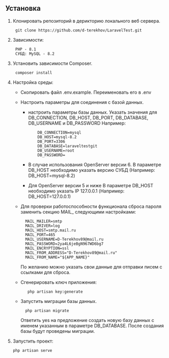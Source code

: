 
## Установка

1. Клонировать репозиторий в дерикторию локального веб сервера.

        git clone https://github.com/d-terekhov/LaravelTest.git

2. Зависимости:

        PHP - 8.1
        СУБД: MySQL - 8.2   
4. Установить зависимости Composer.

        composer install

5. Настройка среды:
    - Скопировать файл .env.example. Переименовать его в .env
    - Настроить параметры для соединения с базой данных.
      - настроить параметры базы данных. Указать значения для DB_CONNECTION, DB_HOST, DB_PORT, DB_DATABASE, DB_USERNAME и DB_PASSWORD
            Например:
        
                DB_CONNECTION=mysql
                DB_HOST=mysql-8.2
                DB_PORT=3306
                DB_DATABASE=laraveltestgit
                DB_USERNAME=root
                DB_PASSWORD=
        
      - В случае использования OpenServer версии 6. В параметре DB_HOST необходимо указать версию СУБД (Например: DB_HOST=mysql-8.2)
      - Для OpenServer версии 5 и ниже В параметре DB_HOST необходимо указать IP 127.0.0.1 (Например: DB_HOST=127.0.0.1)
    - Для проверки работоспособности функционала сброса пароля заменить секцию MAIL_ следующими настройками:
      
            MAIL_MAILER=smtp
            MAIL_DRIVER=log
            MAIL_HOST=smtp.mail.ru
            MAIL_PORT=465
            MAIL_USERNAME=D-Terekhov89@mail.ru
            MAIL_PASSWORD=2ya4L6jeBgN967WD6bg7
            MAIL_ENCRYPTION=ssl
            MAIL_FROM_ADDRESS="D-Terekhov89@mail.ru"
            MAIL_FROM_NAME="${APP_NAME}"
      

      По желанию можно указать свои данные для отправки писем с ссылками для сброса.
      
   - Сгенерировать ключ приложения:
        
            php artisan key:generate

    - Запустить миграции базы данных.
     
            php artisan migrate
      
      Ответить yes на  предложение создать новую базу данных с именем указанным в параметре DB_DATABASE.
      После создания базы будут проведены миграции. 
        
6. Запустить проект:

       php artisan serve
